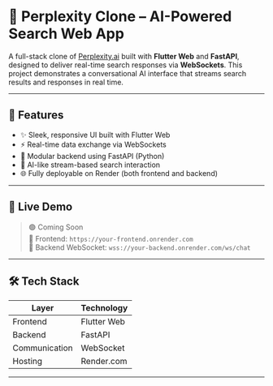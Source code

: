 # 🧠 Perplexity Clone – AI-Powered Search Web App

A full-stack clone of [Perplexity.ai](https://www.perplexity.ai/) built with **Flutter Web** and **FastAPI**, designed to deliver real-time search responses via **WebSockets**. This project demonstrates a conversational AI interface that streams search results and responses in real time.

---

## 🌟 Features

- ✨ Sleek, responsive UI built with Flutter Web
- ⚡ Real-time data exchange via WebSockets
- 🧩 Modular backend using FastAPI (Python)
- 🧠 AI-like stream-based search interaction
- 🌐 Fully deployable on Render (both frontend and backend)

---

## 📸 Live Demo

> 🟢 Coming Soon  
> 🔗 Frontend: `https://your-frontend.onrender.com`  
> 🔗 Backend WebSocket: `wss://your-backend.onrender.com/ws/chat`

---

## 🛠️ Tech Stack

| Layer      | Technology     |
|------------|----------------|
| Frontend   | Flutter Web    |
| Backend    | FastAPI        |
| Communication | WebSocket  |
| Hosting    | Render.com     |

---


